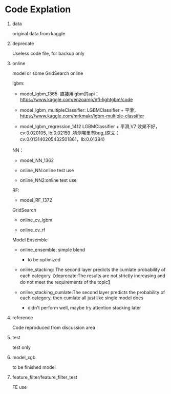 # Code Explation

1. data

    original data from kaggle
    
1. deprecate

    Useless code file, for backup only
    
1. online

    model or some GridSearch online
    
    lgbm:
    
    - model_lgbm_1365: 直接用lgbm的api：https://www.kaggle.com/enzoamp/nfl-lightgbm/code
    
    - model_lgbm_multipleClassifier: LGBMClassifier + 平滑， https://www.kaggle.com/mrkmakr/lgbm-multiple-classifier
   
    - model_lgbm_regression_1412 LGBMClassifier + 平滑,V7 效果不好，cv:0.020105, lb:0.02159 ,猜测哪里有bug,(原文：cv:0.013140205432501861，lb:0.01384)

    NN：
    
    - model_NN_1362
    
    - online_NN:online test use
    
    - online_NN2:online test use
    
    RF:
    - model_RF_1372
    
    GridSearch
    
    - online_cv_lgbm
    
    - online_cv_rf
    
    Model Ensemble
    
    - online_ensemble: simple blend
        - to be optimized
    
    - online_stacking: The second layer predicts the cumlate probability of each category【deprecate:The results are not strictly increasing and do not meet the requirements of the topic】
    
    - online_stacking_cumlate:The second layer predicts the probability of each category, then cumlate all just like single model does
        - didn't perform well, maybe try attention stacking later

 1. reference
 
    Code reproduced from discussion area

1. test

    test only
    
1. model_xgb

    to be finished model
    
1. feature_filter/feature_filter_test
   
   FE use 

   